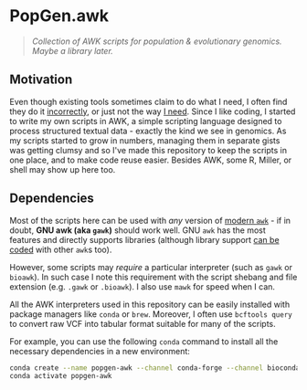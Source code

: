 # PopGen.awk
> *Collection of AWK scripts for population &amp; evolutionary genomics. Maybe a library later.*

## Motivation
Even though existing tools sometimes claim to do what I need, I often find they do it [incorrectly](https://github.com/vcflib/vcflib/issues/313), or just not the way [I need](https://github.com/DReichLab/AdmixTools/tree/master/convertf). Since I like coding, I started to write my own scripts in AWK, a simple scripting language designed to process structured textual data - exactly the kind we see in genomics. As my scripts started to grow in numbers, managing them in separate gists was getting clumsy and so I've made this repository to keep the scripts in one place, and to make code reuse easier. Besides AWK, some R, Miller, or shell may show up here too.

## Dependencies
Most of the scripts here can be used with _any_ version of [modern `awk`](./world_of_awk.md) - if in doubt, **GNU awk (aka `gawk`)** should work well. GNU `awk` has the most features and directly supports libraries (although library support [can be coded](https://www.gnu.org/software/gawk/manual/html_node/Igawk-Program.html) with other `awk`s too).

However, some scripts may _require_ a particular interpreter (such as `gawk` or `bioawk`). In such case I note this requirement with the script shebang and file extension (e.g. `.gawk` or `.bioawk`). I also use `mawk` for speed when I can.

All the AWK interpreters used in this repository can be easily installed with package managers like `conda` or `brew`. Moreover, I often use `bcftools query` to convert raw VCF into tabular format suitable for many of the scripts.

For example, you can use the following `conda` command to install all the necessary dependencies in a new environment:

```bash
conda create --name popgen-awk --channel conda-forge --channel bioconda gawk mawk=1.3.4 bioawk bcftools miller # r-base r-seqinr r-ape
conda activate popgen-awk
```
